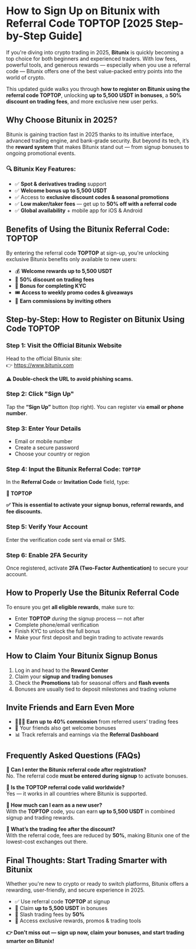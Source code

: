 <h1>How to Sign Up on Bitunix with Referral Code <strong>TOPTOP</strong> [2025 Step-by-Step Guide]</h1>

<p>If you're diving into crypto trading in 2025, <strong>Bitunix</strong> is quickly becoming a top choice for both beginners and experienced traders. With low fees, powerful tools, and generous rewards — especially when you use a referral code — Bitunix offers one of the best value-packed entry points into the world of crypto.</p>

<p>This updated guide walks you through <strong>how to register on Bitunix using the referral code TOPTOP</strong>, unlocking <strong>up to 5,500 USDT in bonuses</strong>, a <strong>50% discount on trading fees</strong>, and more exclusive new user perks.</p>

<h2>Why Choose Bitunix in 2025?</h2>
<p>Bitunix is gaining traction fast in 2025 thanks to its intuitive interface, advanced trading engine, and bank-grade security. But beyond its tech, it’s the <strong>reward system</strong> that makes Bitunix stand out — from signup bonuses to ongoing promotional events.</p>

<h3>🔍 Bitunix Key Features:</h3>
<ul>
    <li>✅ <strong>Spot & derivatives trading</strong> support</li>
    <li>✅ <strong>Welcome bonus up to 5,500 USDT</strong></li>
    <li>✅ Access to <strong>exclusive discount codes & seasonal promotions</strong></li>
    <li>✅ <strong>Low maker/taker fees</strong> — get up to <strong>50% off with a referral code</strong></li>
    <li>✅ <strong>Global availability</strong> + mobile app for iOS & Android</li>
</ul>

<h2>Benefits of Using the Bitunix Referral Code: <strong>TOPTOP</strong></h2>
<p>By entering the referral code <strong>TOPTOP</strong> at sign-up, you're unlocking exclusive Bitunix benefits only available to new users:</p>

<ul>
    <li>💰 <strong>Welcome rewards up to 5,500 USDT</strong></li>
    <li>💸 <strong>50% discount on trading fees</strong></li>
    <li>🎁 <strong>Bonus for completing KYC</strong></li>
    <li>🎟️ <strong>Access to weekly promo codes & giveaways</strong></li>
    <li>🧾 <strong>Earn commissions by inviting others</strong></li>
</ul>

<h2>Step-by-Step: How to Register on Bitunix Using Code <strong>TOPTOP</strong></h2>

<h3>Step 1: Visit the Official Bitunix Website</h3>
<p>Head to the official Bitunix site:  
    <br>👉 <a href="https://www.bitunix.com/register?vipCode=TOPTOP" target="_blank" rel="noopener noreferrer">https://www.bitunix.com</a>
</p>
<p><strong>⚠️ Double-check the URL to avoid phishing scams.</strong></p>

<h3>Step 2: Click "Sign Up"</h3>
<p>Tap the <strong>“Sign Up”</strong> button (top right). You can register via <strong>email or phone number</strong>.</p>

<h3>Step 3: Enter Your Details</h3>
<ul>
    <li>Email or mobile number</li>
    <li>Create a secure password</li>
    <li>Choose your country or region</li>
</ul>

<h3>Step 4: Input the Bitunix Referral Code: <code>TOPTOP</code></h3>
<p>In the <strong>Referral Code</strong> or <strong>Invitation Code</strong> field, type:</p>
<p><strong>🔑 TOPTOP</strong></p>
<p><strong>✅ This is essential to activate your signup bonus, referral rewards, and fee discounts.</strong></p>

<h3>Step 5: Verify Your Account</h3>
<p>Enter the verification code sent via email or SMS.</p>

<h3>Step 6: Enable 2FA Security</h3>
<p>Once registered, activate <strong>2FA (Two-Factor Authentication)</strong> to secure your account.</p>

<h2>How to Properly Use the Bitunix Referral Code</h2>
<p>To ensure you get <strong>all eligible rewards</strong>, make sure to:</p>
<ul>
    <li>Enter <strong>TOPTOP</strong> <em>during</em> the signup process — not after</li>
    <li>Complete phone/email verification</li>
    <li>Finish KYC to unlock the full bonus</li>
    <li>Make your first deposit and begin trading to activate rewards</li>
</ul>

<h2>How to Claim Your Bitunix Signup Bonus</h2>
<ol>
    <li>Log in and head to the <strong>Reward Center</strong></li>
    <li>Claim your <strong>signup and trading bonuses</strong></li>
    <li>Check the <strong>Promotions</strong> tab for seasonal offers and <strong>flash events</strong></li>
    <li>Bonuses are usually tied to deposit milestones and trading volume</li>
</ol>

<h2>Invite Friends and Earn Even More</h2>
<ul>
    <li>🧑‍🤝‍🧑 <strong>Earn up to 40% commission</strong> from referred users’ trading fees</li>
    <li>🎉 Your friends also get welcome bonuses</li>
    <li>📊 Track referrals and earnings via the <strong>Referral Dashboard</strong></li>
</ul>

<h2>Frequently Asked Questions (FAQs)</h2>

<p><strong>🔹 Can I enter the Bitunix referral code after registration?</strong><br>
 No. The referral code <strong>must be entered during signup</strong> to activate bonuses.</p>

<p><strong>🔹 Is the TOPTOP referral code valid worldwide?</strong><br>
  Yes — it works in all countries where Bitunix is supported.</p>

<p><strong>🔹 How much can I earn as a new user?</strong><br>
  With the <strong>TOPTOP</strong> code, you can earn <strong>up to 5,500 USDT</strong> in combined signup and trading rewards.</p>

<p><strong>🔹 What’s the trading fee after the discount?</strong><br>
  With the referral code, fees are reduced by <strong>50%</strong>, making Bitunix one of the lowest-cost exchanges out there.</p>

<h2>Final Thoughts: Start Trading Smarter with Bitunix</h2>
<p>Whether you're new to crypto or ready to switch platforms, Bitunix offers a rewarding, user-friendly, and secure experience in 2025.</p>

<ul>
    <li>✅ Use referral code <strong>TOPTOP</strong> at signup</li>
    <li>🎁 Claim <strong>up to 5,500 USDT</strong> in bonuses</li>
    <li>💸 Slash trading fees by <strong>50%</strong></li>
    <li>📲 Access exclusive rewards, promos & trading tools</li>
</ul>

<p><strong>👉 Don’t miss out — sign up now, claim your bonuses, and start trading smarter on Bitunix!</strong></p>

</body>
</html>
